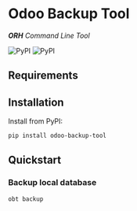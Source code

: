 
# Odoo Backup Tool

_**ORH** Command Line Tool_

![PyPI](https://img.shields.io/pypi/v/odoo-backup-tool) ![PyPI](https://img.shields.io/pypi/pyversions/odoo-backup-tool)

## Requirements



## Installation

Install from PyPI:
```bash
pip install odoo-backup-tool
```

## Quickstart


### Backup local database
```bash
obt backup
```

